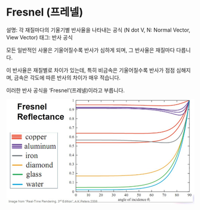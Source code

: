# Fresnel (프레넬)

설명: 각 재질마다의 기울기별 반사율을 나타내는 공식 (N dot V, N: Normal Vector, View Vector)
태그: 반사 공식

모든 일반적인 사물은 기울어질수록 반사가 심하게 되며, 그 반사율은 재질마다 다릅니다.

이 반사율은 재질별로 차이가 있는데, 특히 비금속은 기울어질수록 반사가 점점 심해지며, 금속은 각도에 따른 반사의 차이가 매우 적습니다.

이러한 반사 공식을 ‘Fresnel’(프레넬)이라고 부릅니다.

![Untitled](용어%20정리집%202/Fresnel%20(프레넬)/Untitled.png)